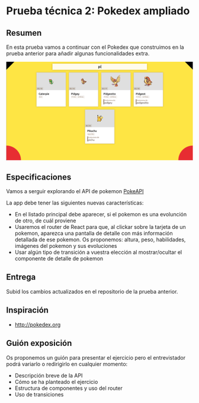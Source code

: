 # Prueba técnica 2: Pokedex ampliado


## Resumen

En esta prueba vamos a continuar con el Pokedex que construimos en la prueba anterior para añadir algunas funcionalidades extra.

![Pokedex](assets/pokedex-2.png)

## Especificaciones

Vamos a serguir explorando el API de pokemon [PokeAPI](https://pokeapi.co/)

La app debe tener las siguientes nuevas características:
- En el listado principal debe aparecer, si el pokemon es una evolunción de otro, de cuál proviene
- Usaremos el router de React para que, al clickar sobre la tarjeta de un pokemon, aparezca una pantalla de detalle con más información detallada de ese pokemon. Os proponemos: altura, peso, habilidades, imágenes del pokemon y sus evoluciones
- Usar algún tipo de transición a vuestra elección al mostrar/ocultar el componente de detalle de pokemon

## Entrega

Subid los cambios actualizados en el repositorio de la prueba anterior.

## Inspiración

- http://pokedex.org

## Guión exposición
Os proponemos un guión para presentar el ejercicio pero el entrevistador podrá variarlo o redirigirlo en cualquier momento:
- Descripción breve de la API
- Cómo se ha planteado el ejercicio
- Estructura de componentes y uso del router
- Uso de transiciones
